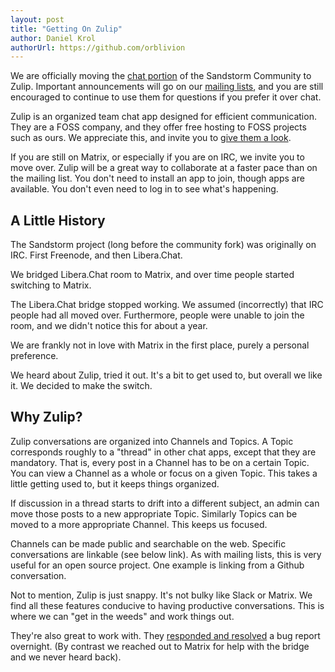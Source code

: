 ```yaml
---
layout: post
title: "Getting On Zulip"
author: Daniel Krol
authorUrl: https://github.com/orblivion
---
```


We are officially moving the [chat portion](https://sandstorm.zulipchat.com) of the Sandstorm Community to Zulip. Important announcements will go on our [mailing lists](https://groups.io/g/sandstorm-user-group), and you are still encouraged to continue to use them for questions if you prefer it over chat.

Zulip is an organized team chat app designed for efficient communication. They are a FOSS company, and they offer free hosting to FOSS projects such as ours. We appreciate this, and invite you to [give them a look](https://zulip.com/).

If you are still on Matrix, or especially if you are on IRC, we invite you to move over. Zulip will be a great way to collaborate at a faster pace than on the mailing list. You don't need to install an app to join, though apps are available. You don't even need to log in to see what's happening.

A Little History
----------------

The Sandstorm project (long before the community fork) was originally on IRC. First Freenode, and then Libera.Chat.

We bridged Libera.Chat room to Matrix, and over time people started switching to Matrix.

The Libera.Chat bridge stopped working. We assumed (incorrectly) that IRC people had all moved over. Furthermore, people were unable to join the room, and we didn't notice this for about a year.

We are frankly not in love with Matrix in the first place, purely a personal preference.

We heard about Zulip, tried it out. It's a bit to get used to, but overall we like it. We decided to make the switch.

Why Zulip?
----------

Zulip conversations are organized into Channels and Topics. A Topic corresponds roughly to a "thread" in other chat apps, except that they are mandatory. That is, every post in a Channel has to be on a certain Topic. You can view a Channel as a whole or focus on a given Topic. This takes a little getting used to, but it keeps things organized.

If discussion in a thread starts to drift into a different subject, an admin can move those posts to a new appropriate Topic. Similarly Topics can be moved to a more appropriate Channel. This keeps us focused.

Channels can be made public and searchable on the web. Specific conversations are linkable (see below link). As with mailing lists, this is very useful for an open source project. One example is linking from a Github conversation.

Not to mention, Zulip is just snappy. It's not bulky like Slack or Matrix. We find all these features conducive to having productive conversations. This is where we can "get in the weeds" and work things out.

They're also great to work with. They [responded and resolved](https://chat.zulip.org/#narrow/channel/387-zulip-cloud/topic/Turning.20off.20.22Invitations.20are.20required.2E.2E.2E.22.20on.20Standard.20plan) a bug report overnight. (By contrast we reached out to Matrix for help with the bridge and we never heard back).
